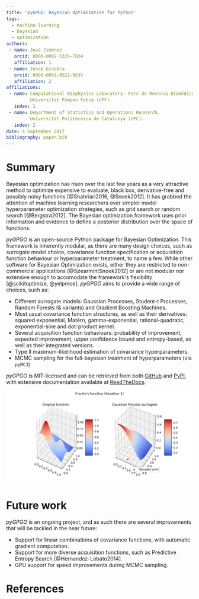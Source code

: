 ```yaml
---
title: 'pyGPGO: Bayesian Optimization for Python'
tags:
  - machine-learning
  - bayesian
  - optimization
authors:
 - name: José Jiménez
   orcid: 0000-0002-5335-7834
   affiliation: 1
 - name: Josep Ginebra
   orcid: 0000-0001-9521-9635
   affiliation: 2
affiliations:
 - name: Computational Biophysics Laboratory. Parc de Recerca Biomèdica de Barcelona (PRBB). 
         Universitat Pompeu Fabra (UPF).
   index: 1
 - name: Department of Statistics and Operations Research.
         Universitat Politècnica de Catalunya (UPC)-
   index: 2
date: 4 September 2017
bibliography: paper.bib
---
```


# Summary

Bayesian optimization has risen over the last few years as a very attractive method to optimize
expensive to evaluate, black box, derivative-free and possibly noisy functions [@Shahriari2016,
@Snoek2012]. It has grabbed the attention of machine learning researchers over simpler model hyperparameter optimization strategies, such as grid search or random search [@Bergstra2012]. The Bayesian optimization
framework uses prior information and evidence to define a posterior distribution over the space of functions.

*pyGPGO* is an open-source Python package for Bayesian Optimization. This framework is 
inherently modular, as there are many design choices, such as surrogate model choice, 
covariance function specification or acquisition function behaviour or hyperparameter
treatment, to name a few. While other software for Bayesian Optimization exists, either they
are restricted to non-commercial applications [@SpearmintSnoek2012] or are not modular nor extensive
enough to accomodate the framework's flexibility [@scikitoptimize, @yelpmoe]. *pyGPGO* aims to provide
a wide range of choices, such as:

- Different surrogate models: Gaussian Processes, Student-t Processes, Random Forests (& variants)
  and Gradient Boosting Machines.
- Most usual covariance function structures, as well as their derivatives: squared exponential,
  Matèrn, gamma-exponential, rational-quadratic, exponential-sine and dot-product kernel.
- Several acquisition function behaviours: probability of improvement, expected improvement,
  upper confidence bound and entropy-based, as well as their integrated versions.
- Type II maximum-likelihood estimation of covariance hyperparameters.
- MCMC sampling for the full-bayesian treatment of hyperparameters (via `pyMC3`)


*pyGPGO* is MIT-licensed and can be retrieved from both [GitHub](https://github.com/hawk31/pyGPGO)
and [PyPI](https://pypi.python.org/pypi/pyGPGO/0.3.0.dev1), with extensive documentation available at [ReadTheDocs](http://pygpgo.readthedocs.io/en/latest/).

![pyGPGO in action.](franke.gif)


# Future work

*pyGPGO* is an ongoing project, and as such there are several improvements that will be tackled
in the near future:

- Support for linear combinations of covariance functions, with automatic gradient computation.
- Support for more diverse acquisition functions, such as Predictive Entropy Search [@Hernandez-Lobato2014].
- GPU support for speed improvements during MCMC sampling.
 

# References

